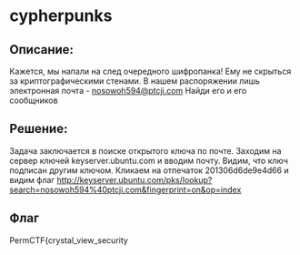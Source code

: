 # cypherpunks
## Описание:
Кажется, мы напали на след очередного шифропанка! Ему не скрыться за криптографическими стенами. В нашем распоряжении лишь электронная почта - nosowoh594@ptcji.com
Найди его и его сообщников

## Решение:
Задача заключается в поиске открытого ключа по почте.
Заходим на сервер ключей keyserver.ubuntu.com и вводим почту.
Видим, что ключ подписан другим ключом.
Кликаем на отпечаток 201306d6de9e4d66 и видим флаг
http://keyserver.ubuntu.com/pks/lookup?search=nosowoh594%40ptcji.com&fingerprint=on&op=index

## Флаг 
PermCTF{crystal_view_security

